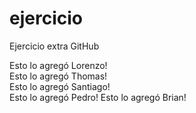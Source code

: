 # ejercicio
Ejercicio extra GitHub

Esto lo agregó Lorenzo!  
Esto lo agregó Thomas!  
Esto lo agregó Santiago!  
Esto lo agregó Pedro!
Esto lo agregó Brian!
